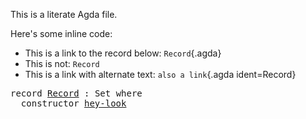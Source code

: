 This is a literate Agda file.

Here's some inline code:

- This is a link to the record below: `Record`{.agda}
- This is not: `Record`
- This is a link with alternate text: `also a link`{.agda ident=Record}

<pre class="Agda"><a id="217" class="Keyword">record</a> <a id="Record"></a><a id="224" href="example.html#224" class="Record">Record</a> <a id="231" class="Symbol">:</a> <a id="233" class="PrimitiveType">Set</a> <a id="237" class="Keyword">where</a>
  <a id="245" class="Keyword">constructor</a> <a id="hey-look"></a><a id="257" href="example.html#257" class="InductiveConstructor">hey-look</a>
</pre>
